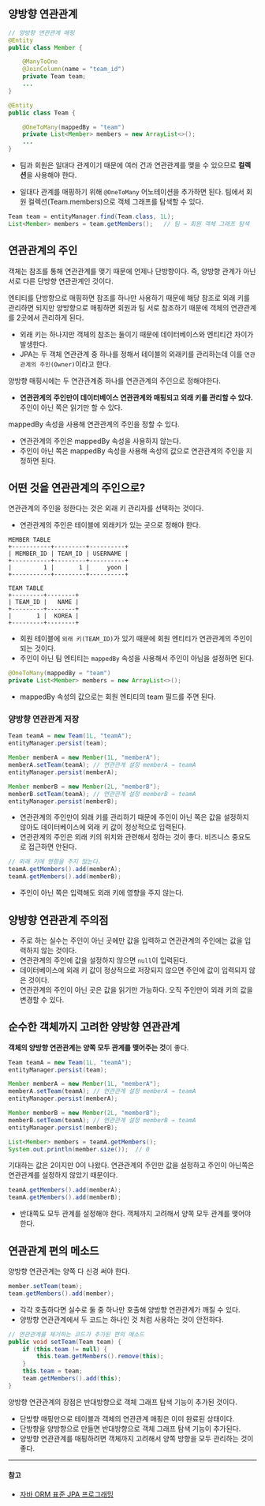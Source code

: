## 양방향 연관관계

```java
// 양방향 연관관계 매핑
@Entity
public class Member {

    @ManyToOne
    @JoinColumn(name = "team_id")
    private Team team;
    ...
}

@Entity
public class Team {

    @OneToMany(mappedBy = "team")
    private List<Member> members = new ArrayList<>();
    ...
}
```

- 팀과 회원은 일대다 관계이기 때문에 여러 건과 연관관계를 맺을 수 있으므로 **컬렉션**을 사용해야 한다.

 - 일대다 관계를 매핑하기 위해 `@OneToMany` 어노테이션을 추가하면 된다. 팀에서 회원 컬렉션(Team.members)으로 객체 그래프를 탐색할 수 있다.

```java
Team team = entityManager.find(Team.class, 1L);
List<Member> members = team.getMembers();   // 팀 → 회원 객체 그래프 탐색
```

## 연관관계의 주인

객체는 참조를 통해 연관관계를 맺기 때문에 언제나 단방향이다. 즉, 양방향 관계가 아닌 서로 다른 단방향 연관관계인 것이다.

엔티티를 단방향으로 매핑하면 참조를 하나만 사용하기 때문에 해당 참조로 외래 키를 관리하면 되지만 양방향으로 매핑하면 회원과 팀 서로 참조하기 때문에 객체의 연관관계를 2곳에서 관리하게 된다.

- 외래 키는 하나지만 객체의 참조는 둘이기 때문에 데이터베이스와 엔티티간 차이가 발생한다.
- JPA는 두 객체 연관관계 중 하나를 정해서 테이블의 외래키를 관리하는데 이를 `연관관계의 주인(Owner)`이라고 한다.

양방향 매핑시에는 두 연관관계중 하나를 연관관계의 주인으로 정해야한다.

- **연관관계의 주인만이 데이터베이스 연관관계와 매핑되고 외래 키를 관리할 수 있다.** 주인이 아닌 쪽은 읽기만 할 수 있다.

mappedBy 속성을 사용해 연관관계의 주인을 정할 수 있다.

- 연관관계의 주인은 mappedBy 속성을 사용하지 않는다.
- 주인이 아닌 쪽은 mappedBy 속성을 사용해 속성의 값으로 연관관계의 주인을 지정하면 된다.

## 어떤 것을 연관관계의 주인으로?

연관관계의 주인을 정한다는 것은 외래 키 관리자를 선택하는 것이다.

- 연관관계의 주인은 테이블에 외래키가 있는 곳으로 정해야 한다.

```text
MEMBER TABLE
+-----------+---------+----------+
| MEMBER_ID | TEAM_ID | USERNAME |
+-----------+---------+----------+
|         1 |       1 |     yoon |
+-----------+---------+----------+

TEAM TABLE
+---------+--------+
| TEAM_ID |   NAME |
+---------+--------+
|       1 |  KOREA |
+---------+--------+
```

- 회원 테이블에 `외래 키(TEAM_ID)`가 있기 때문에 회원 엔티티가 연관관계의 주인이 되는 것이다.
- 주인이 아닌 팀 엔티티는 `mappedBy` 속성을 사용해서 주인이 아님을 설정하면 된다.

```java
@OneToMany(mappedBy = "team")
private List<Member> members = new ArrayList<>();
```

- mappedBy 속성의 값으로는 회원 엔티티의 team 필드를 주면 된다.

### 양방향 연관관계 저장

```java
Team teamA = new Team(1L, "teamA");
entityManager.persist(team);

Member memberA = new Member(1L, "memberA");
memberA.setTeam(teamA); // 연관관계 설정 memberA → teamA
entityManager.persist(memberA);

Member memberB = new Member(2L, "memberB");
memberB.setTeam(teamA); // 연관관계 설정 memberB → teamA
entityManager.persist(memberB);
```

- 연관관계의 주인만이 외래 키를 관리하기 때문에 주인이 아닌 쪽은 값을 설정하지 않아도 데이터베이스에 외래 키 값이 정상적으로 입력된다.
- 연관관계의 주인은 외래 키의 위치와 관련해서 정하는 것이 좋다. 비즈니스 중요도로 접근하면 안된다.

```java
// 외래 키에 영향을 주지 않는다.
teamA.getMembers().add(memberA);
teamA.getMembers().add(memberB);
```

- 주인이 아닌 쪽은 입력해도 외래 키에 영향을 주지 않는다.

## 양뱡향 연관관계 주의점

- 주로 하는 실수는 주인이 아닌 곳에만 값을 입력하고 연관관계의 주인에는 값을 입력하지 않는 것이다.
- 연관관계의 주인에 값을 설정하지 않으면 `null`이 입력된다.
- 데이터베이스에 외래 키 값이 정상적으로 저장되지 않으면 주인에 값이 입력되지 않은 것이다.
- 연관관계의 주인이 아닌 곳은 값을 읽기만 가능하다. 오직 주인만이 외래 키의 값을 변경할 수 있다.

## 순수한 객체까지 고려한 양방향 연관관계

**객체의 양방향 연관관계는 양쪽 모두 관계를 맺어주는 것**이 좋다.

```java
Team teamA = new Team(1L, "teamA");
entityManager.persist(team);

Member memberA = new Member(1L, "memberA");
memberA.setTeam(teamA); // 연관관계 설정 memberA → teamA
entityManager.persist(memberA);

Member memberB = new Member(2L, "memberB");
memberB.setTeam(teamA); // 연관관계 설정 memberB → teamA
entityManager.persist(memberB);

List<Member> members = teamA.getMembers();
System.out.println(member.size());  // 0
```

기대하는 값은 2이지만 0이 나왔다. 연관관계의 주인만 값을 설정하고 주인이 아닌쪽은 연관관계를 설정하지 않았기 때문이다.

```java
teamA.getMembers().add(memberA);
teamA.getMembers().add(memberB);
```

- 반대쪽도 모두 관계를 설정해야 한다. 객체까지 고려해서 양쪽 모두 관계를 맺어야한다.

## 연관관계 편의 메소드

양방향 연관관계는 양쪽 다 신경 써야 한다.

```java
member.setTeam(team);
team.getMembers().add(member);
```

- 각각 호출하다면 실수로 둘 중 하나만 호출해 양방향 연관관계가 깨질 수 있다.
- 양방향 연관관계에서 두 코드는 하나인 것 처럼 사용하는 것이 안전하다.

```java
// 연관관계를 제거하는 코드가 추가된 편의 메소드
public void setTeam(Team team) {
    if (this.team != null) {
        this.team.getMembers().remove(this);
    }
    this.team = team;
    team.getMembers().add(this);
}
```

양방향 연관관계의 장점은 반대방향으로 객체 그래프 탐색 기능이 추가된 것이다.

- 단방향 매핑만으로 테이블과 객체의 연관관계 매핑은 이미 완료된 상태이다.
- 단방향을 양방향으로 만들면 반대방향으로 객체 그래프 탐색 기능이 추가된다.
- 양방향 연관관계를 매핑하려면 객체까지 고려해서 양쪽 방향을 모두 관리하는 것이 좋다.

---

#### 참고

- [자바 ORM 표준 JPA 프로그래밍](http://www.yes24.com/Product/goods/19040233)